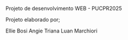 Projeto de desenvolvimento WEB - PUCPR2025

Projeto elaborado por;

Ellie Bosi
Angie Triana
Luan Marchiori
